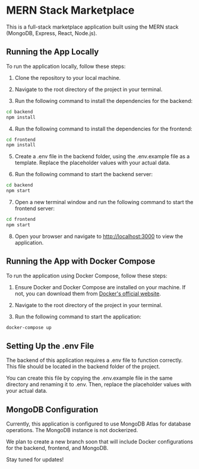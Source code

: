 # MERN Stack Marketplace

This is a full-stack marketplace application built using the MERN stack (MongoDB, Express, React, Node.js).

## Running the App Locally

To run the application locally, follow these steps:

1. Clone the repository to your local machine.

2. Navigate to the root directory of the project in your terminal.

3. Run the following command to install the dependencies for the backend:

```bash
cd backend
npm install
```

4. Run the following command to install the dependencies for the frontend:

```bash
cd frontend
npm install
```

5. Create a .env file in the backend folder, using the .env.example file as a template. Replace the placeholder values with your actual data.

6. Run the following command to start the backend server:

```bash
cd backend
npm start
```

7. Open a new terminal window and run the following command to start the frontend server:

```bash
cd frontend
npm start
```

8. Open your browser and navigate to [http://localhost:3000](http://localhost:3000) to view the application.

## Running the App with Docker Compose

To run the application using Docker Compose, follow these steps:

1. Ensure Docker and Docker Compose are installed on your machine. If not, you can download them from [Docker's official website](https://www.docker.com/products/docker-desktop).

2. Navigate to the root directory of the project in your terminal.

3. Run the following command to start the application:

```bash
docker-compose up
```

## Setting Up the .env File

The backend of this application requires a .env file to function correctly. This file should be located in the backend folder of the project.

You can create this file by copying the .env.example file in the same directory and renaming it to .env. Then, replace the placeholder values with your actual data.

## MongoDB Configuration

Currently, this application is configured to use MongoDB Atlas for database operations. The MongoDB instance is not dockerized.

We plan to create a new branch soon that will include Docker configurations for the backend, frontend, and MongoDB.

Stay tuned for updates!
